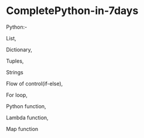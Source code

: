 # CompletePython-in-7days
Python:-

List,

Dictionary,

Tuples,

Strings

Flow of control(if-else), 

For loop,

Python function,

Lambda function,

Map function
